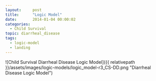 ```yaml
---
layout:     post
title:      "Logic Model"
date:       2014-01-04 00:00:02
categories: 
  - Child Survival
topic: diarrheal_disease
tags:       
  - logic-model
  - landing
---
```


![Child Survival Diarrheal Disease Logic Model]({{ relativepath }}/assets/images/logic-models/logic_model-r3_CS-DD.png "Diarrheal Disease Logic Model")